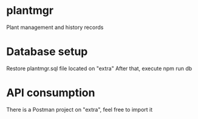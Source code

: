 # plantmgr
Plant management and history records 

# Database setup
Restore plantmgr.sql file located on "extra"
After that, execute npm run db

# API consumption
There is a Postman project on "extra", feel free to import it
